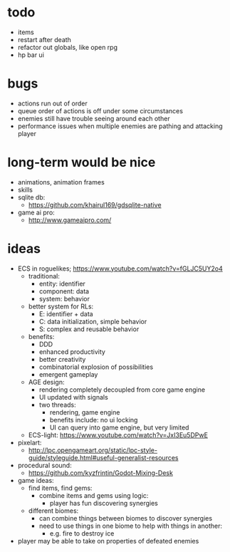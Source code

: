 # todo
* items
* restart after death
* refactor out globals, like open rpg
* hp bar ui

# bugs
* actions run out of order
* queue order of actions is off under some circumstances
* enemies still have trouble seeing around each other
* performance issues when multiple enemies are pathing and attacking player

# long-term would be nice
* animations, animation frames
* skills
* sqlite db:
  * https://github.com/khairul169/gdsqlite-native
* game ai pro:
  * http://www.gameaipro.com/


# ideas
* ECS in roguelikes; https://www.youtube.com/watch?v=fGLJC5UY2o4
  * traditional:
    * entity: identifier
    * component: data
    * system: behavior
  * better system for RLs:
    * E: identifier + data
    * C: data initialization, simple behavior
    * S: complex and reusable behavior
  * benefits:
    * DDD
    * enhanced productivity
    * better creativity
    * combinatorial explosion of possibilities
    * emergent gameplay
  * AGE design:
    * rendering completely decoupled from core game engine
    * UI updated with signals
    * two threads:
      * rendering, game engine
      * benefits include: no ui locking
      * UI can query into game engine, but very limited
  * ECS-light: https://www.youtube.com/watch?v=JxI3Eu5DPwE
* pixelart:
  * http://lpc.opengameart.org/static/lpc-style-guide/styleguide.html#useful-generalist-resources
* procedural sound:
  * https://github.com/kyzfrintin/Godot-Mixing-Desk
* game ideas:
  * find items, find gems:
    * combine items and gems using logic:
      * player has fun discovering synergies
  * different biomes:
    * can combine things between biomes to discover synergies
    * need to use things in one biome to help with things in another:
      * e.g. fire to destroy ice
* player may be able to take on properties of defeated enemies
